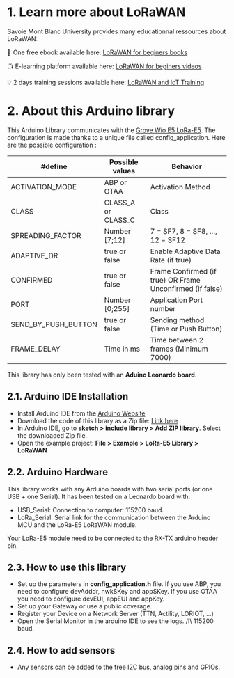 # 1. Learn more about LoRaWAN
Savoie Mont Blanc University provides many educationnal ressources about LoRaWAN:

:notebook: One free ebook available here: [LoRaWAN for beginers books](https://www.univ-smb.fr/lorawan/en/free-book/)

:tv: E-learning platform available here: [LoRaWAN for beginers videos](https://www.udemy.com/course/lora-lorawan-internet-of-things/?referralCode=21DED0F1021F4E261955)

:bulb: 2 days training sessions available here: [LoRaWAN and IoT Training](https://www.univ-smb.fr/lorawan/avada_portfolio/formation-distanciel/)

# 2. About this Arduino library
This Arduino Library communicates with the [Grove Wio E5 LoRa-E5](https://wiki.seeedstudio.com/Grove_LoRa_E5_New_Version/). The configuration is made thanks to a unique file called config_application. Here are the possible configuration :

| #define           	| Possible values      	|  Behavior                                                    	|
|----------------------	|--------------------	|---------------------------------------------------------------|
| ACTIVATION_MODE      	| ABP or OTAA        	|  Activation Method                              	            |
| CLASS                	| CLASS_A or CLASS_C 	|  Class                                             	        |
| SPREADING_FACTOR     	| Number [7;12]      	|  7 = SF7, 8 = SF8, ..., 12 = SF12                             |
| ADAPTIVE_DR          	| true or false      	|  Enable Adaptive Data Rate (if true)                         	|
| CONFIRMED            	| true or false      	|  Frame Confirmed (if true) OR Frame Unconfirmed (if false)   	|
| PORT                 	| Number [0;255]     	|  Application Port number                                     	|
| SEND_BY_PUSH_BUTTON  	| true or false      	|  Sending method (Time or Push Button)                        	|
| FRAME_DELAY          	| Time in ms         	|  Time between 2 frames (Minimum 7000)                        	|


This library has only been tested with an **Aduino Leonardo board**.


## 2.1. Arduino IDE Installation
- Install Arduino IDE from the [Arduino Website](https://www.arduino.cc/)
- Download the code of this library as a Zip file: [Link here](https://github.com/SylvainMontagny/LoRaE5/archive/refs/heads/main.zip) 
- In Arduino IDE, go to **sketch > include library > Add ZIP library**. Select the downloaded Zip file.
- Open the example project: **File > Example > LoRa-E5 Library > LoRaWAN**

## 2.2. Arduino Hardware
This library works with any Arduino boards with two serial ports (or one USB + one Serial). It has been tested on a Leonardo board with: 
- USB_Serial: Connection to computer: 115200 baud. 
- LoRa_Serial: Serial link for the communication between the Arduino MCU and the LoRa-E5 LoRaWAN module. 

Your LoRa-E5 module need to be connected to the RX-TX arduino header pin.

## 2.3. How to use this library
- Set up the parameters in **config_application.h** file. If you use ABP, you need to configure devAdddr, nwkSKey and appSKey. If you use OTAA you need to configure devEUI, appEUI and appKey.
- Set up your Gateway or use a public coverage.
- Register your Device on a Network Server (TTN, Actility, LORIOT, ...)
- Open the Serial Monitor in the arduino IDE to see the logs. /!\ 115200 baud.


## 2.4. How to add sensors
- Any sensors can be added to the free I2C bus, analog pins and GPIOs.


 